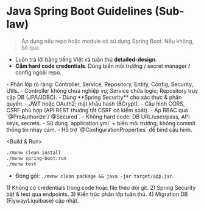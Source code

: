 # Java Spring Boot Guidelines (Sub-law)
> Áp dụng nếu repo hoặc module có sử dụng Spring Boot. Nếu không, bỏ qua.
- Luôn trả lời bằng tiếng Việt và tuân thủ **detailed-design**.
- **Cấm hard code credentials**. Dùng biến môi trường / secret manager / config ngoài repo.

<Architecture>
- Phân lớp rõ ràng: Controller, Service, Repository, Entity, Config, Security, Utils.
- Controller không chứa nghiệp vụ; Service chứa logic; Repository truy cập DB (JPA/JDBC).

<Security>
- Dùng **Spring Security** cho xác thực & phân quyền.
- JWT hoặc OAuth2; mật khẩu hash (BCrypt).
- Cấu hình CORS, CSRF phù hợp (API REST thường tắt CSRF có kiểm soát).
- Áp RBAC qua `@PreAuthorize`/`@Secured`.

<Credentials>
- Không hard code: DB URL/user/pass, API keys, secrets.
- Sử dụng `application.yml` + biến môi trường; không commit thông tin nhạy cảm.
- Hỗ trợ `@ConfigurationProperties` để bind cấu hình.

<Build & Run>
```bash
./mvnw clean install
./mvnw spring-boot:run
./mvnw test
```
- Đóng gói: `./mvnw clean package && java -jar target/app.jar`.

<Checklist>
1) Không có credentials trong code hoặc file theo dõi git.
2) Spring Security bật & test qua endpoints.
3) Kiến trúc phân lớp tuân thủ.
4) Migration DB (Flyway/Liquibase) cập nhật.
